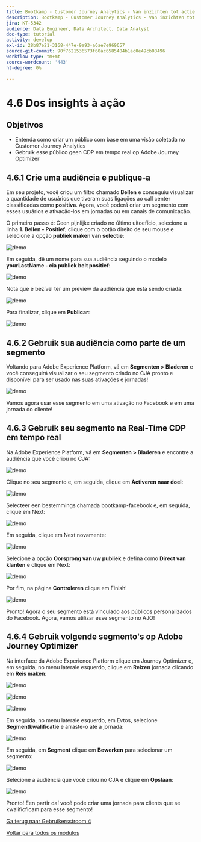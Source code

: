 ```yaml
---
title: Bootkamp - Customer Journey Analytics - Van inzichten tot actie - Brazilië
description: Bootkamp - Customer Journey Analytics - Van inzichten tot actie - Brazilië
jira: KT-5342
audience: Data Engineer, Data Architect, Data Analyst
doc-type: tutorial
activity: develop
exl-id: 28b87e21-3168-447e-9a93-a6ae7e969657
source-git-commit: 90f7621536573f60ac6585404b1ac0e49cb08496
workflow-type: tm+mt
source-wordcount: '443'
ht-degree: 0%

---
```


# 4.6 Dos insights à ação

## Objetivos

- Entenda como criar um público com base em uma visão coletada no Customer Journey Analytics
- Gebruik esse público geen CDP em tempo real op Adobe Journey Optimizer

## 4.6.1 Crie uma audiência e publique-a

Em seu projeto, você criou um filtro chamado **Bellen** e conseguiu visualizar a quantidade de usuários que tiveram suas ligações ao call center classificadas como **positiva**. Agora, você poderá criar um segmento com esses usuários e ativação-los em jornadas ou em canais de comunicação.

O primeiro passo é: Geen pijnlijke criado no último uitoefício, selecione a linha **1. Bellen - Positief**, clique com o botão direito de seu mouse e selecione a opção **publiek maken van selectie**:

![demo](./images/aud1.png)

Em seguida, dê um nome para sua audiência seguindo o modelo **yourLastName - cia publiek belt positief**:

![demo](./images/aud2.png)

Nota que é bezível ter um preview da audiência que está sendo criada:

![demo](./images/aud3.png)

Para finalizar, clique em **Publicar**:

![demo](./images/aud4.png)

## 4.6.2 Gebruik sua audiência como parte de um segmento

Voltando para Adobe Experience Platform, vá em **Segmenten > Bladeren** e você conseguirá visualizar o seu segmento criado no CJA pronto e disponível para ser usado nas suas ativações e jornadas!

![demo](./images/aud5.png)

Vamos agora usar esse segmento em uma ativação no Facebook e em uma jornada do cliente!

## 4.6.3 Gebruik seu segmento na Real-Time CDP em tempo real

Na Adobe Experience Platform, vá em **Segmenten > Bladeren** e encontre a audiência que você criou no CJA:

![demo](./images/aud6.png)

Clique no seu segmento e, em seguida, clique em **Activeren naar doel**:

![demo](./images/aud7.png)

Selecteer een bestemmings chamada bootkamp-facebook e, em seguida, clique em Next:

![demo](./images/aud8.png)

Em seguida, clique em Next novamente:

![demo](./images/aud9.png)

Selecione a opção **Oorsprong van uw publiek** e defina como **Direct van klanten** e clique em Next:

![demo](./images/aud10.png)

Por fim, na página **Controleren** clique em Finish!

![demo](./images/aud11.png)

Pronto! Agora o seu segmento está vinculado aos públicos personalizados do Facebook.
Agora, vamos utilizar esse segmento no AJO!

## 4.6.4 Gebruik volgende segmento&#39;s op Adobe Journey Optimizer

Na interface da Adobe Experience Platform clique em Journey Optimizer e, em seguida, no menu laterale esquerdo, clique em **Reizen** jornada clicando em **Reis maken**:

![demo](./images/aud20.png)

![demo](./images/aud21.png)

![demo](./images/aud22.png)

Em seguida, no menu laterale esquerdo, em Evtos, selecione **Segmentkwalificatie** e arraste-o até a jornada:

![demo](./images/aud23.png)

Em seguida, em **Segment** clique em **Bewerken** para selecionar um segmento:

![demo](./images/aud24.png)

Selecione a audiência que você criou no CJA e clique em **Opslaan**:

![demo](./images/aud25.png)

Pronto! Een partir daí você pode criar uma jornada para clients que se kwalificficam para esse segmento!

[Ga terug naar Gebruikersstroom 4](./uc4.md)

[Voltar para todos os módulos](./../../overview.md)
